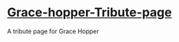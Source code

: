 # [Grace-hopper-Tribute-page](grace-hopper-tribute-page.netlify.app)
A tribute page for Grace Hopper
